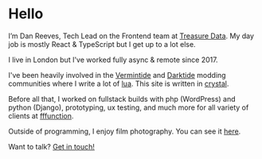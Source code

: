 # Hello

I’m Dan Reeves, Tech Lead on the Frontend team at [Treasure Data](https://treasuredata.com). My day job is mostly React & TypeScript but I get up to a lot else.

I live in London but I've worked fully async & remote since 2017.

I've been heavily involved in the [Vermintide](https://vmf-docs.verminti.de/) and [Darktide](https://darkti.de/modding) modding communities where I write a lot of [lua](https://github.com/danreeves?tab=repositories&q=mods&type=source&language=lua&sort=). This site is written in [crystal](https://github.com/danreeves/danreev.es).

Before all that, I worked on fullstack builds with php (WordPress) and python (Django), prototyping, ux testing, and much more for all variety of clients at [fffunction](https://fffunction.co/).

Outside of programming, I enjoy film photography. You can see it [here](https://dnrvs.photo).

Want to talk? [Get in touch!](/contact)
